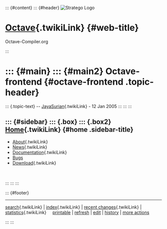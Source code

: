 ::: {#content}
::: {#header}
![Stratego
Logo](http://stratego.insanity.nl/StrategoLogoTextlessWhite-100px.png)

<div>

[Octave](WebHome){.twikiLink} {#web-title}
=============================

Octave-Compiler.org

</div>
:::

::: {#main}
::: {#main2}
Octave-frontend {#octave-frontend .topic-header}
===============

::: {.topic-text}
\-- [JayaSurian](../Main/JayaSurian){.twikiLink} - 12 Jan 2005
:::
:::
:::

::: {#sidebar}
::: {.box}
::: {.box2}
[Home](WebHome){.twikiLink} {#home .sidebar-title}
---------------------------

-   [About](AboutOctaveCompiler){.twikiLink}
-   [News](OctaveCompilerNews){.twikiLink}
-   [Documentation](OctaveCompilerDocumentation){.twikiLink}
-   [Bugs](https://catamaran.labs.cs.uu.nl/jira/browse/OCT)
-   [Download](OctaveCompilerDownload){.twikiLink}

\
\
:::
:::
:::

::: {#footer}
<div>

<div>

------------------------------------------------------------------------

[search](WebSearch){.twikiLink} \| [index](WebIndex){.twikiLink} \|
[recent changes](WebChanges){.twikiLink} \|
[statistics](WebStatistics){.twikiLink}    
[printable](http://www.program-transformation.org/view/Octave/Octave-frontend?skin=print)
\|
[refresh](http://www.program-transformation.org/fresh/Octave/Octave-frontend)
\|
[edit](http://www.program-transformation.org/edit/Octave/Octave-frontend?t=1536826799)
\|
[history](http://www.program-transformation.org/rdiff/Octave/Octave-frontend)
\| [more
actions](http://www.program-transformation.org/oops/Octave/Octave-frontend?template=oopsmore&param1=1.1&param2=1.1)

</div>

</div>
:::
:::
